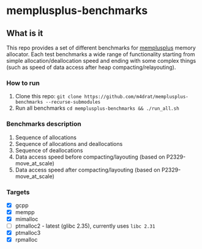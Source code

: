 # memplusplus-benchmarks

## What is it

This repo provides a set of different benchmarks for [memplusplus](https://github.com/m4drat/memplusplus/) memory allocator. Each test benchmarks a wide range of functionality starting from simple allocation/deallocation speed and ending with some complex things (such as speed of data access after heap compacting/relayouting).

### How to run

1. Clone this repo: `git clone https://github.com/m4drat/memplusplus-benchmarks --recurse-submodules`
2. Run all benchmarks `cd memplusplus-benchmarks && ./run_all.sh`

### Benchmarks description

1. Sequence of allocations
2. Sequence of allocations and deallocations
3. Sequence of deallocations
4. Data access speed before compacting/layouting (based on P2329-move_at_scale)
5. Data access speed after compacting/layouting (based on P2329-move_at_scale)

### Targets

- [x] gcpp
- [x] mempp
- [x] mimalloc
- [ ] ptmalloc2 - latest (glibc 2.35), currently uses `libc 2.31`
- [x] ptmalloc3
- [x] rpmalloc
